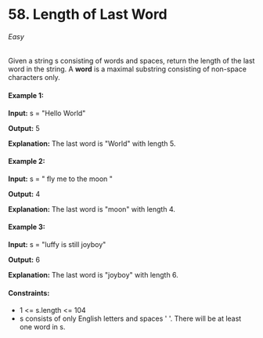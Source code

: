 # 58. Length of Last Word
###### Easy

Given a string s consisting of words and spaces, return the length of the last word in the string.
A <b>word</b> is a maximal substring consisting of non-space characters only.

#### Example 1:

<b>Input:</b> s = "Hello World"

<b>Output:</b> 5

<b>Explanation:</b> The last word is "World" with length 5.


#### Example 2:

<b>Input:</b> s = "   fly me   to   the moon  "

<b>Output:</b> 4

<b>Explanation:</b> The last word is "moon" with length 4.


#### Example 3:

<b>Input:</b> s = "luffy is still joyboy"

<b>Output:</b> 6

<b>Explanation:</b> The last word is "joyboy" with length 6.
 

#### Constraints:
* 1 <= s.length <= 104
* s consists of only English letters and spaces ' '.
There will be at least one word in s.
